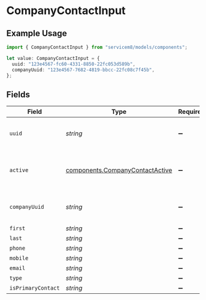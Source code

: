 # CompanyContactInput

## Example Usage

```typescript
import { CompanyContactInput } from "servicem8/models/components";

let value: CompanyContactInput = {
  uuid: "123e4567-fc60-4331-8850-22fc053d589b",
  companyUuid: "123e4567-7682-4819-bbcc-22fc08c7f45b",
};
```

## Fields

| Field                                                                              | Type                                                                               | Required                                                                           | Description                                                                        | Example                                                                            |
| ---------------------------------------------------------------------------------- | ---------------------------------------------------------------------------------- | ---------------------------------------------------------------------------------- | ---------------------------------------------------------------------------------- | ---------------------------------------------------------------------------------- |
| `uuid`                                                                             | *string*                                                                           | :heavy_minus_sign:                                                                 | Unique identifier for this record                                                  | 123e4567-fc60-4331-8850-22fc053d589b                                               |
| `active`                                                                           | [components.CompanyContactActive](../../models/components/companycontactactive.md) | :heavy_minus_sign:                                                                 | Record active/deleted flag.  Valid values are [0,1]                                |                                                                                    |
| `companyUuid`                                                                      | *string*                                                                           | :heavy_minus_sign:                                                                 | N/A                                                                                | 123e4567-7682-4819-bbcc-22fc08c7f45b                                               |
| `first`                                                                            | *string*                                                                           | :heavy_minus_sign:                                                                 | N/A                                                                                |                                                                                    |
| `last`                                                                             | *string*                                                                           | :heavy_minus_sign:                                                                 | N/A                                                                                |                                                                                    |
| `phone`                                                                            | *string*                                                                           | :heavy_minus_sign:                                                                 | N/A                                                                                |                                                                                    |
| `mobile`                                                                           | *string*                                                                           | :heavy_minus_sign:                                                                 | N/A                                                                                |                                                                                    |
| `email`                                                                            | *string*                                                                           | :heavy_minus_sign:                                                                 | N/A                                                                                |                                                                                    |
| `type`                                                                             | *string*                                                                           | :heavy_minus_sign:                                                                 | N/A                                                                                |                                                                                    |
| `isPrimaryContact`                                                                 | *string*                                                                           | :heavy_minus_sign:                                                                 | N/A                                                                                |                                                                                    |